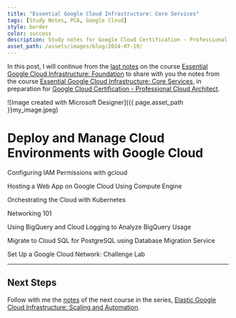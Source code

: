 ```yaml
---
title: "Essential Google Cloud Infrastructure: Core Services"
tags: [Study Notes, PCA, Google Cloud]
style: border
color: success
description: Study notes for Google Cloud Certification - Professional Cloud Architect
asset_path: /assets/images/blog/2024-07-19/
---
```

In this post, I will continue from the [last notes](ess-gcloud-infra-foundation) on the course [Essential Google Cloud Infrastructure: Foundation](https://www.cloudskillsboost.google/course_templates/50) to share with you the notes from the course [Essential Google Cloud Infrastructure: Core Services](https://www.cloudskillsboost.google/paths/12/course_templates/49), in preparation for [Google Cloud Certification - Professional Cloud Architect](https://cloud.google.com/learn/certification/cloud-architect).

![Image created with Microsoft Designer]({{ page.asset_path }}my_image.jpeg)

# Deploy and Manage Cloud Environments with Google Cloud

Configuring IAM Permissions with gcloud

Hosting a Web App on Google Cloud Using Compute Engine

Orchestrating the Cloud with Kubernetes

Networking 101

Using BigQuery and Cloud Logging to Analyze BigQuery Usage

Migrate to Cloud SQL for PostgreSQL using Database Migration Service

Set Up a Google Cloud Network: Challenge Lab

---

## Next Steps

Follow with me the [notes](elastic-gcloud-infra-scaling-auto) of the next course in the series, [Elastic Google Cloud Infrastructure: Scaling and Automation](https://www.cloudskillsboost.google/paths/12/course_templates/178).
